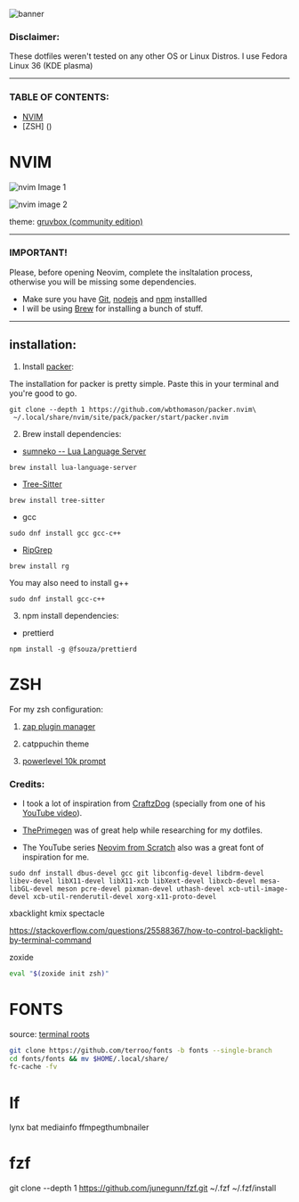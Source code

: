 <!-- vim:set ft=markdown -->

![banner](/images/banner.png)

### **Disclaimer:**

These dotfiles weren't tested on any other OS or Linux Distros. I use Fedora Linux 36 (KDE plasma)

---

### TABLE OF CONTENTS:

- [NVIM](https://github.com/gabinci/dotfiles#nvim)
- [ZSH] ()

# NVIM

![nvim Image 1](/images/nvim01.png)

![nvim image 2](/images/nvim02.png)

theme: [gruvbox (community edition)](https://github.com/gruvbox-community/gruvbox)

---

### **IMPORTANT!** <br>

Please, before opening Neovim, complete the insltalation process, otherwise you will be missing some dependencies.

- Make sure you have [Git](https://git-scm.com/), [nodejs](https://nodejs.org/) and [npm](https://www.npmjs.com/) installled
- I will be using [Brew](https://docs.brew.sh/Installation) for installing a bunch of stuff.

---

## installation:

1. Install [packer](https://github.com/wbthomason/packer.nvim):

The installation for packer is pretty simple. Paste this in your terminal and you're good to go.

```
git clone --depth 1 https://github.com/wbthomason/packer.nvim\
 ~/.local/share/nvim/site/pack/packer/start/packer.nvim
```

2. Brew install dependencies:

- [sumneko -- Lua Language Server](https://github.com/sumneko/lua-language-server#lua-language-server)

```
brew install lua-language-server
```

- [Tree-Sitter](https://github.com/tree-sitter/tree-sitter)

```
brew install tree-sitter
```

- gcc

```
sudo dnf install gcc gcc-c++
```

- [RipGrep](https://github.com/BurntSushi/ripgrep)

```
brew install rg
```

You may also need to install g++

```
sudo dnf install gcc-c++
```

3. npm install dependencies:

- prettierd

```
npm install -g @fsouza/prettierd
```

# ZSH

For my zsh configuration:

1. [zap plugin manager](https://github.com/zap-zsh/zap)

2. catppuchin theme

3. [powerlevel 10k prompt](https://github.com/romkatv/powerlevel10k)

### **Credits:**

- I took a lot of inspiration from [CraftzDog](https://github.com/craftzdog) (specially from one of his [YouTube video](https://www.youtube.com/watch?v=ajmK0ZNcM4Q&t)).

- [ThePrimegen](https://github.com/ThePrimeagen) was of great help while researching for my dotfiles.

- The YouTube series [Neovim from Scratch](https://www.youtube.com/watch?v=ctH-a-1eUME&list=PLhoH5vyxr6Qq41NFL4GvhFp-WLd5xzIzZ) also was a great font of inspiration for me.

```
sudo dnf install dbus-devel gcc git libconfig-devel libdrm-devel libev-devel libX11-devel libX11-xcb libXext-devel libxcb-devel mesa-libGL-devel meson pcre-devel pixman-devel uthash-devel xcb-util-image-devel xcb-util-renderutil-devel xorg-x11-proto-devel
```

xbacklight
kmix
spectacle

https://stackoverflow.com/questions/25588367/how-to-control-backlight-by-terminal-command

zoxide

```bash
eval "$(zoxide init zsh)"
```

# FONTS

source: [ terminal roots ](https://github.com/terroo)

```bash
git clone https://github.com/terroo/fonts -b fonts --single-branch
cd fonts/fonts && mv $HOME/.local/share/
fc-cache -fv
```

# lf

lynx
bat
mediainfo
ffmpegthumbnailer

# fzf

git clone --depth 1 https://github.com/junegunn/fzf.git ~/.fzf
~/.fzf/install
